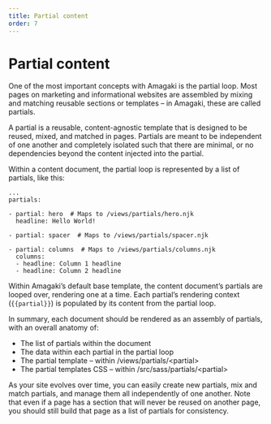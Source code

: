 ```yaml
---
title: Partial content
order: 7
---
```

# Partial content

One of the most important concepts with Amagaki is the partial loop. Most pages
on marketing and informational websites are assembled by mixing and matching
reusable sections or templates – in Amagaki, these are called partials.

A partial is a reusable, content-agnostic template that is designed to be
reused, mixed, and matched in pages. Partials are meant to be independent of one
another and completely isolated such that there are minimal, or no dependencies
beyond the content injected into the partial.

Within a content document, the partial loop is represented by a list of
partials, like this:


```
...
partials:

- partial: hero  # Maps to /views/partials/hero.njk
  headline: Hello World!

- partial: spacer  # Maps to /views/partials/spacer.njk

- partial: columns  # Maps to /views/partials/columns.njk
  columns: 
  - headline: Column 1 headline
  - headline: Column 2 headline
```


Within Amagaki’s default base template, the content document’s partials are
looped over, rendering one at a time. Each partial’s rendering context
(`{{partial}}`) is populated by its content from the partial loop.

In summary, each document should be rendered as an assembly of partials, with an
overall anatomy of:



*   The list of partials within the document
*   The data within each partial in the partial loop
*   The partial template – within /views/partials/&lt;partial>
*   The partial templates CSS – within /src/sass/partials/&lt;partial>

As your site evolves over time, you can easily create new partials, mix and
match partials, and manage them all independently of one another. Note that even
if a page has a section that will never be reused on another page, you should
still build that page as a list of partials for consistency.
